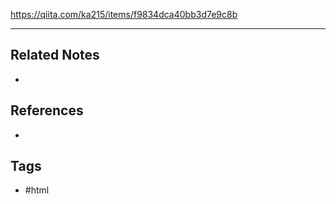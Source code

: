 https://qiita.com/ka215/items/f9834dca40bb3d7e9c8b

---
## Related Notes
- 

## References
- 

## Tags
- #html